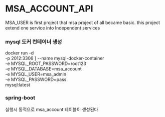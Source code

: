 # MSA_ACCOUNT_API
MSA_USER is first project that msa project of all became basic. this project extend one service into Independent services


### mysql 도커 컨테이너 생성
docker run -d \
-p 2012:3306 \]
--name mysql-docker-container \
-e MYSQL_ROOT_PASSWORD=root123 \
-e MYSQL_DATABASE=msa_account \
-e MYSQL_USER=msa_admin \
-e MYSQL_PASSWORD=pass \
mysql:latest

### spring-boot
실행시 동적으로 msa_account 테이블이 생성된다
